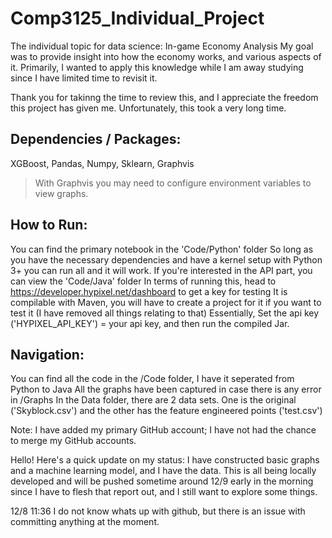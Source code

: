 # Comp3125_Individual_Project
The individual topic for data science: In-game Economy Analysis
My goal was to provide insight into how the economy works, and various aspects of it. Primarily, I wanted to apply this knowledge while I am away studying since I have limited time to revisit it.

Thank you for takinng the time to review this, and I appreciate the freedom this project 
has given me. Unfortunately, this took a very long time.

## Dependencies / Packages: 
XGBoost, Pandas, Numpy, Sklearn, Graphvis
  > With Graphvis you may need to configure environment variables to view graphs.


## How to Run:
  You can find the primary notebook in the 'Code/Python' folder
  So long as you have the necessary dependencies and have a kernel setup with Python 3+ you can run all and it will work.
  If you're interested in the API part, you can view the 'Code/Java' folder
    In terms of running this, head to https://developer.hypixel.net/dashboard to get a key for testing
    It is compilable with Maven, you will have to create a project for it if you want to test it (I have removed all things relating to that)
    Essentially, Set the api key ('HYPIXEL_API_KEY') = your api key, and then run the compiled Jar.

## Navigation:
You can find all the code in the /Code folder, I have it seperated from Python to Java
All the graphs have been captured in case there is any error in /Graphs 
In the Data folder, there are 2 data sets. One is the original ('Skyblock.csv')
and the other has the feature engineered points ('test.csv')

Note: I have added my primary GitHub account; I have not had the chance to merge my GitHub accounts.

Hello! Here's a quick update on my status: I have constructed basic graphs and a machine learning model, and I have the data.
This is all being locally developed and will be pushed sometime around 12/9 early in the morning since I have
to flesh that report out, and I still want to explore some things.

12/8 11:36 I do not know whats up with github, but there is an issue with committing anything at the moment.
